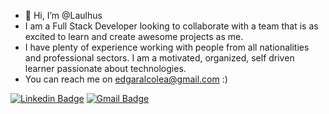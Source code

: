 - 👋 Hi, I’m @Laulhus
- I am a Full Stack Developer looking to collaborate with a team that is as excited to learn and create awesome projects as me.
- I have plenty of experience working with people from all nationalities and professional sectors. I am a motivated, organized, self driven learner passionate about technologies.
- You can reach me on edgaralcolea@gmail.com :)

[![Linkedin Badge](https://img.shields.io/badge/-edgaralcolea-blue?style=plastic-square&logo=Linkedin&linkhttps://www.linkedin.com/in/edgaralcolea/)](https://www.linkedin.com/in/edgaralcolea/)
[![Gmail Badge](https://img.shields.io/badge/-edgaralcolea@gmail.com-c14438?style=plastic-square&logo=Gmail&logoColor=white&link=mailto:edgaralcolea@gmail.com)](mailto:edgaralcolea@gmail.com)
 
